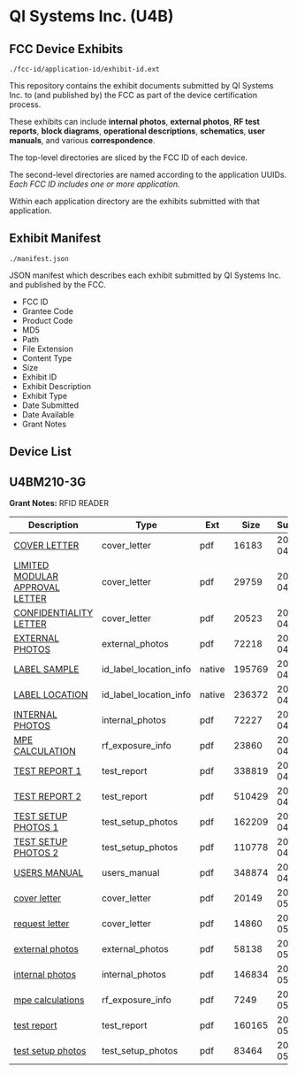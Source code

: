 # QI Systems Inc. (U4B)
## FCC Device Exhibits

```
./fcc-id/application-id/exhibit-id.ext
```

This repository contains the exhibit documents submitted by QI Systems Inc. to (and published by) the FCC as part of the device certification process.

These exhibits can include **internal photos**, **external photos**, **RF test reports**, **block diagrams**, **operational descriptions**, **schematics**, **user manuals**, and various **correspondence**.

The top-level directories are sliced by the FCC ID of each device.

The second-level directories are named according to the application UUIDs. *Each FCC ID includes one or more application.*

Within each application directory are the exhibits submitted with that application. 

## Exhibit Manifest

```
./manifest.json
```

JSON manifest which describes each exhibit submitted by QI Systems Inc. and published by the FCC.

- FCC ID
- Grantee Code
- Product Code
- MD5
- Path
- File Extension
- Content Type
- Size
- Exhibit ID
- Exhibit Description
- Exhibit Type
- Date Submitted
- Date Available
- Grant Notes

## Device List
## U4BM210-3G
**Grant Notes:** RFID READER

| Description | Type | Ext | Size | Submitted | Available |
| ----------- | ---- | --- | ---- | --------- | --------- |
| [COVER LETTER](U4BM210-3G/433750e5097b87a84cd79943a62b0466/781744.pdf) | cover_letter | pdf | 16183 | 2007-04-18 | 2007-04-18 |
| [LIMITED MODULAR APPROVAL LETTER](U4BM210-3G/433750e5097b87a84cd79943a62b0466/781747.pdf) | cover_letter | pdf | 29759 | 2007-04-18 | 2007-04-18 |
| [CONFIDENTIALITY LETTER](U4BM210-3G/433750e5097b87a84cd79943a62b0466/781749.pdf) | cover_letter | pdf | 20523 | 2007-04-18 | 2007-04-18 |
| [EXTERNAL PHOTOS](U4BM210-3G/433750e5097b87a84cd79943a62b0466/781745.pdf) | external_photos | pdf | 72218 | 2007-04-18 | 2007-04-18 |
| [LABEL SAMPLE](U4BM210-3G/433750e5097b87a84cd79943a62b0466/781763.native) | id_label_location_info | native | 195769 | 2007-04-18 | 2007-04-18 |
| [LABEL LOCATION](U4BM210-3G/433750e5097b87a84cd79943a62b0466/781764.native) | id_label_location_info | native | 236372 | 2007-04-18 | 2007-04-18 |
| [INTERNAL PHOTOS](U4BM210-3G/433750e5097b87a84cd79943a62b0466/781746.pdf) | internal_photos | pdf | 72227 | 2007-04-18 | 2007-04-18 |
| [MPE CALCULATION](U4BM210-3G/433750e5097b87a84cd79943a62b0466/781748.pdf) | rf_exposure_info | pdf | 23860 | 2007-04-18 | 2007-04-18 |
| [TEST REPORT 1](U4BM210-3G/433750e5097b87a84cd79943a62b0466/781765.pdf) | test_report | pdf | 338819 | 2007-04-18 | 2007-04-18 |
| [TEST REPORT 2](U4BM210-3G/433750e5097b87a84cd79943a62b0466/781766.pdf) | test_report | pdf | 510429 | 2007-04-18 | 2007-04-18 |
| [TEST SETUP PHOTOS 1](U4BM210-3G/433750e5097b87a84cd79943a62b0466/781767.pdf) | test_setup_photos | pdf | 162209 | 2007-04-18 | 2007-04-18 |
| [TEST SETUP PHOTOS 2](U4BM210-3G/433750e5097b87a84cd79943a62b0466/781768.pdf) | test_setup_photos | pdf | 110778 | 2007-04-18 | 2007-04-18 |
| [USERS MANUAL](U4BM210-3G/433750e5097b87a84cd79943a62b0466/781750.pdf) | users_manual | pdf | 348874 | 2007-04-18 | 2007-04-18 |
| [cover letter](U4BM210-3G/1ad2ae108db3b9ff70f205453f4dd34c/796969.pdf) | cover_letter | pdf | 20149 | 2007-05-25 | 2007-05-25 |
| [request letter](U4BM210-3G/1ad2ae108db3b9ff70f205453f4dd34c/796972.pdf) | cover_letter | pdf | 14860 | 2007-05-25 | 2007-05-25 |
| [external photos](U4BM210-3G/1ad2ae108db3b9ff70f205453f4dd34c/796970.pdf) | external_photos | pdf | 58138 | 2007-05-25 | 2007-05-25 |
| [internal photos](U4BM210-3G/1ad2ae108db3b9ff70f205453f4dd34c/796971.pdf) | internal_photos | pdf | 146834 | 2007-05-25 | 2007-05-25 |
| [mpe calculations](U4BM210-3G/1ad2ae108db3b9ff70f205453f4dd34c/796973.pdf) | rf_exposure_info | pdf | 7249 | 2007-05-25 | 2007-05-25 |
| [test report](U4BM210-3G/1ad2ae108db3b9ff70f205453f4dd34c/796974.pdf) | test_report | pdf | 160165 | 2007-05-25 | 2007-05-25 |
| [test setup photos](U4BM210-3G/1ad2ae108db3b9ff70f205453f4dd34c/796975.pdf) | test_setup_photos | pdf | 83464 | 2007-05-25 | 2007-05-25 |
